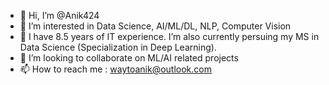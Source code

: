 - 👋 Hi, I’m @Anik424
- 👀 I’m interested in Data Science, AI/ML/DL, NLP, Computer Vision
- 🌱 I have 8.5 years of IT experience. I’m also currently persuing my MS in Data Science (Specialization in Deep Learning).
- 💞️ I’m looking to collaborate on ML/AI related projects
- 📫 How to reach me : waytoanik@outlook.com

<!---
Anik424/Anik424 is a ✨ special ✨ repository because its `README.md` (this file) appears on your GitHub profile.
You can click the Preview link to take a look at your changes.
--->
